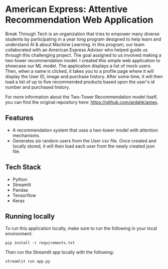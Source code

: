 # American Express: Attentive Recommendation Web Application
Break Through Tech is an organization that tries to empower many diverse students by participating in a year long program designed to help learn and understand AI & about Machine Learning. In this program, our team collaborated with an American Express Advisor who helped guide us through this challenging project. The goal assigned to us involved making a two-tower recommendation model. I created this simple web application to showcase our ML model. The application displays a list of mock users. Then, when a name is clicked, it takes you to a profile page where it will display the User ID, image and purchase history. After some time, it will then load a list of up to five recommended products based upon the user's id number and purchased history.

For more information about the Two-Tower Recommendation model itself, you can find the original repository here: https://github.com/ardahk/amex.

## Features
* A recommendation system that uses a two-tower model with attention mechanisms.
* Generates six random users from the User csv file. Once created and locally stored, it will then load each user from the newly created json file.

## Tech Stack
* Python
* Streamlit
* Pandas
* Tensorflow
* Keras

## Running locally
To run this application locally, make sure to run the following in your local environment:

``pip install -r requirements.txt``

Then run the Streamlit app locally with the following:

``streamlit run app.py``
